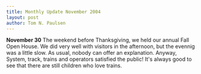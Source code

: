```yaml
---
title: Monthly Update November 2004 
layout: post
author: Tom N. Paulsen
---
```




 **November 30** The weekend before Thanksgiving, we held our annual Fall Open House. We did very well with visitors in the afternoon, but the evennig was a little slow. As usual, nobody can offer an explanation. Anyway, System, track, trains and operators satisfied the public! It's always good to see that there are still children who love trains.     